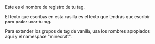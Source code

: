 Este es el nombre de registro de tu tag.

El texto que escribas en esta casilla es el texto que tendrás que escribir para poder usar tu tag.

Para extender los grupos de tag de vanilla, usa los nombres apropiados aquí y el namespace "minecraft".